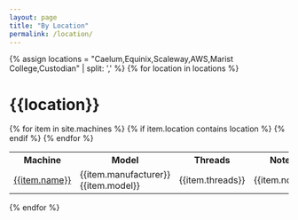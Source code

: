```yaml
---
layout: page
title: "By Location"
permalink: /location/
---
```


{% assign locations = "Caelum,Equinix,Scaleway,AWS,Marist College,Custodian" | split: ',' %}
{% for location in locations %}

# {{location}}

<table>
<tr>
<th>Machine</th>
<th>Model</th>
<th>Threads</th>
<th>Notes</th>
</tr>
{% for item in site.machines %}
{% if item.location contains location %}
<tr>
<td><a href="/machines/{{item.name}}.html">{{item.name}}</a></td>
<td>{{item.manufacturer}} {{item.model}}</td>
<td>{{item.threads}}</td>
<td>{{item.notes}}</td>
</tr>
{% endif %}
{% endfor %}
</table>

{% endfor %}

